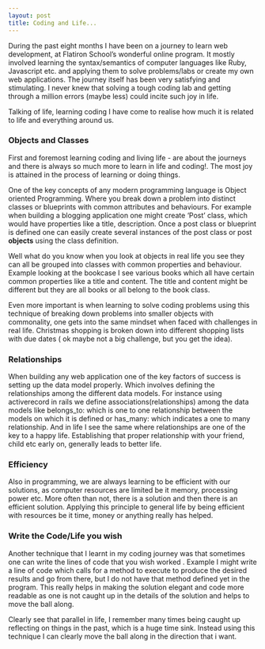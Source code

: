 ```yaml
---
layout: post
title: Coding and Life...
---
```



During the past eight months I have been on a journey to learn web development, at Flatiron School’s wonderful online program.  It mostly involved learning the syntax/semantics of computer languages like Ruby, Javascript etc. and applying them to solve problems/labs or create my own web applications. The journey itself has been very satisfying and stimulating. I never knew that solving a tough coding lab and getting through a million errors (maybe less) could incite such joy in life.

Talking of life, learning coding I have come to realise how much it is related to life and everything around us. 

### Objects and Classes

First and foremost learning coding and living life  -  are about the journeys and there is always so much more to learn in life and coding!. The most joy is attained in the process of learning or doing things.

One of the key concepts of any modern programming  language is Object oriented Programming.  Where you break down a problem into distinct classes or blueprints with common attributes and behaviours.  For example when building a blogging application one might create  ‘Post’ class, which would have properties like a title, description. Once a post class or blueprint is defined one can easily create several instances of the post class or post **objects** using the class definition. 

Well what do you know when you look at objects in real life you see they can all be grouped into classes with common properties and behaviour. Example looking at the bookcase I see various books which all have certain common properties like a title and content. The title and content might be different but they are all books  or all belong to the book class. 

Even more important is when learning to solve coding problems using this technique of breaking down problems into smaller objects with commonality, one gets into the same mindset when faced with challenges in real life. Christmas shopping is broken down into different shopping lists  with due dates ( ok maybe not a big challenge, but you get the idea).

### Relationships


When building any web application one of the key factors of success is setting up the data model properly.  Which involves defining the relationships among the different data models. For instance using activerecord in rails we define associations(relationships) among the data models like belongs_to: which is one to one relationship between the models on which it is defined or  has_many: which indicates a one to many relationship.
And in life I   see the same where relationships are one of the key to a happy life. Establishing that proper relationship with your friend, child etc early on, generally leads to better life.

### Efficiency

Also in programming,  we are always learning to be efficient with our solutions, as computer  resources are limited be it memory, processing power etc. More often than not, there is a solution and then there is an efficient solution. 
 Applying this principle to general  life by being efficient with resources be it time, money or anything really has helped.

### Write the Code/Life you wish 

Another technique that I learnt in my coding journey was that sometimes one can  write the lines of code that you wish worked . Example I might write a line of code  which calls for a method to execute  to produce the desired results and go from there, but I do not have that method defined yet in the program. This really helps in making the solution elegant and code more readable as one is not caught up in the details of the solution and helps to move the ball along.

Clearly see that parallel in life,  I remember many times being caught up reflecting on things in the past, which is a huge time sink. Instead using this technique I can clearly move the ball along in the direction that i want.

